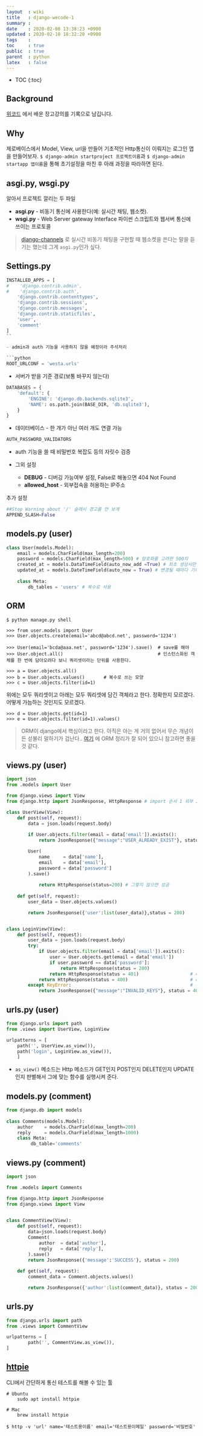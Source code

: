 ```yaml
---
layout  : wiki
title   : django-wecode-1
summary : 
date    : 2020-02-08 13:38:23 +0900
updated : 2020-02-10 18:32:20 +0900
tags    : 
toc     : true
public  : true
parent  : python 
latex   : false
---
```

* TOC
{:toc}

## Background

[위코드](https://wecode.co.kr/) 에서 배운 장고강의를 기록으로 남깁니다.

## Why

제로베이스에서 Model, View, url을 만들어 기초적인 Http통신이 이뤄지는 로그인 앱을 만들어보자. `$ django-admin startproject 프로젝트이름`과 `$ django-admin startapp 앱이름`을 통해 초기설정을 마친 후 아래 과정을 따라하면 된다.

## asgi.py, wsgi.py

알아서 프로젝트 깔리는 두 파일
- **asgi.py** - 비동기 통신에 사용한다(예: 실시간 채팅, 웹소켓).
- **wsgi.py** - Web Server gateway Interface 파이썬 스크립트와 웹서버 통신에 쓰이는 프로토콜

> [django-channels](https://github.com/django/channels) 로 실시간 비동기 채팅을 구현할 때 웹소켓을 쓴다는 말을 듣기는 했는데 그게 `asgi.py`인가 싶다.


## Settings.py

```python
INSTALLED_APPS = [
#    'django.contrib.admin',
#    'django.contrib.auth',
    'django.contrib.contenttypes',
    'django.contrib.sessions',
    'django.contrib.messages',
    'django.contrib.staticfiles',
    'user',
    'comment'
]
``

- admin과 auth 기능을 사용하지 않을 예정이라 주석처리

```python
ROOT_URLCONF = 'westa.urls'
```

- 서버가 받을 기준 경로(보통 바꾸지 않는다)

```python
DATABASES = {
    'default': {
        'ENGINE': 'django.db.backends.sqlite3',
        'NAME': os.path.join(BASE_DIR, 'db.sqlite3'),
    }
}
```

- 데이터베이스 - 한 개가 아닌 여러 개도 연결 가능

```python
AUTH_PASSWORD_VALIDATORS 
```

- auth 기능을 쓸 때 비밀번호 복잡도 등의 자릿수 검증


- 그외 설정
    - **DEBUG** - 디버깅 가능여부 설정, False로 해놓으면 404 Not Found
    - **allowed_host** - 외부접속을 허용하는 IP주소

추가 설정
```python
##Stop Warning about '/' 슬래시 경고를 안 보게
APPEND_SLASH=False
```

## models.py (user)

```python
class User(models.Model):
    email = models.CharField(max_length=200)
    password = models.CharField(max_length=500) # 암호화를 고려한 500자
    created_at = models.DataTimeField(auto_now_add =True) # 최초 생성시만 시간 기록
    updated_at = models.DateTimeField(auto_now = True) # 변경될 때마다 기록
    
    class Meta:
        db_tables = 'users' # 복수로 사용
```

## ORM

```
$ python manage.py shell
```

```
>>> from user.models import User
>>> User.objects.create(email='abcd@abcd.net', password='1234')

>>> User(email='bcda@aaa.net', password='1234').save()  # save를 해야 
>>> User.object.all()                                   # 인스턴스화된 객체를 한 번에 담아오려다 보니 쿼리셋이라는 단위를 사용한다.
```

```
>>> a = User.objects.all() 
>>> b = User.objects.values()       # 복수로 쓰는 모양
>>> c = User.objects.filter(id=1)
```

위에는 모두 쿼리셋이고 아래는 모두 쿼리셋에 담긴 객체라고 한다.
정확한지 모르겠다. 어떻게 가늠하는 것인지도 모르겠다.

```
>>> d = User.objects.get(id=1)
>>> e = User.objects.filter(id=1).values()
```

> ORM이 django에서 핵심이라고 한다. 아직은 아는 게 거의 없어서 무슨 개념이든 섣불리 말하기가 겁난다..  [여기](https://django-orm-cookbook-ko.readthedocs.io/en/latest/) 에 ORM 정리가 잘 되어 있으니 참고하면 좋을 것 같다.


## views.py (user)
```python
import json
from .models import User 

from django.views import View
from django.http import JsonResponse, HttpResponse # import 순서 1 외부 2 내코드 3 장고 내부 클래스

class UserView(View):
    def post(self, request):
        data = json.loads(request.body)
        
        if User.objects.filter(email = data['email']).exists(): 
            return JsonResponse({"message":"USER_ALREADY_EXIST"}, status=400) # 이미 존재하면 알림

        User(
            name     = data['name'],
            email    = data['email'],
            password = data['password']
        ).save()
       
            return HttpResponse(status=200) # 그렇지 않으면 성공
    
    def get(self, request):
        user_data = User.objects.values()

        return JsonResponse({'user':list(user_data)},status = 200)


class LoginView(View):
    def post(self, request):
        user_data = json.loads(request.body)
        try:
            if User.objects.filter(email = data['email']).exits():
                user = User.objects.get(email = data['email'])
                if user.password == data['password']:
                    return HttpResponse(status = 200)
                return HttpResponse(status = 401) 					# 401 Unauthorized
            return HttpResponse(status = 400)						# 400 Bad Request
        except KeyError:											# 유저 정보가 틀리거나 존재하지 않는 조건 이외에 다른 예외조건에도 리턴을 달아주어야 하는 모양
            return JsonResponse({"message":"INVALID_KEYS"}, status = 400)
```
## urls.py (user)

```python
from django.urls import path
from .views import UserView, LoginView 

urlpatterns = [
    path('', UserView.as_view()),
    path('login', LoginView.as_view()),
    ]
```
- `as_view()` 메소드는 Http 메소드가 GET인지 POST인지 DELETE인지 UPDATE인지 판별해서 그에 맞는 함수를 실행시켜 준다.

## models.py (comment)

```python
from django.db import models
 
class Comments(models.Model):
    author    = models.CharField(max_length=200)
    reply     = models.CharField(max_length=1000)
    class Meta:
         db_table='comments'
```

## views.py (comment)

```python
import json

from .models import Comments

from django.http import JsonResponse
from django.views import View

 
class CommentView(View):
    def post(self, request):
        data=json.loads(request.body)
        Comment(
            author  = data['author'],
            reply   = data['reply'],
        ).save()
        return JsonResponse({'message':'SUCCESS'}, status = 200)
    
    def get(self, request):
        comment_data = Comment.objects.values()

        return JsonResponse({'author':list(comment_data)}, status = 200)
```

## urls.py

```python
from django.urls import path
from .views import CommentView 

urlpatterns = [
        path('', CommentView.as_view()),
]
```

## [httpie](https://httpie.org/)

CLI에서 간단하게 통신 테스트를 해볼 수 있는 툴

```
# Ubuntu
    sudo apt install httpie
    
# Mac
    brew install httpie
```

```
$ http -v 'url' name='테스트용이름' email='테스트용이메일' password='비밀번호'
```
